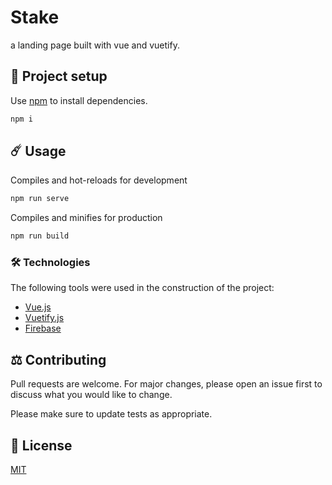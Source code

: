 # Stake

a landing page built with vue and vuetify.

## 🚀 Project setup

Use [npm](https://www.npmjs.com/) to install dependencies.
```bash
npm i
```

## ☄️ Usage

Compiles and hot-reloads for development
```bash
npm run serve
```

Compiles and minifies for production
```bash
npm run build
```

### 🛠️ Technologies

The following tools were used in the construction of the project:

- [Vue.js](https://vuejs.org/)
- [Vuetify.js](https://vuetifyjs.com/)
- [Firebase](https://firebase.google.com/)

## ⚖️ Contributing

Pull requests are welcome. For major changes, please open an issue first to discuss what you would like to change.

Please make sure to update tests as appropriate.

## 🔑 License
[MIT](https://github.com/0xgannaway/stake/blob/master/LICENSE)
